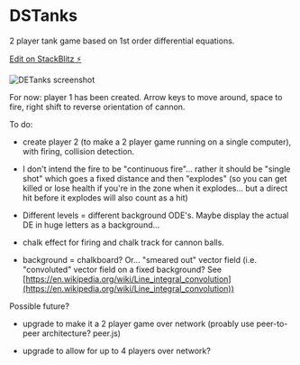 # DSTanks

2 player tank game based on 1st order differential equations.

[Edit on StackBlitz ⚡️](https://stackblitz.com/edit/github-98m8ts-s7u5ia)

![DETanks screenshot](https://user-images.githubusercontent.com/18632281/221597077-a401156e-9b5a-4d0d-95ba-cb469058967d.png)

For now: player 1 has been created. Arrow keys to move around, space to fire, right shift to reverse orientation of cannon.

To do:

- create player 2 (to make a 2 player game running on a single computer), with firing, collision detection.

- I don't intend the fire to be "continuous fire"... rather it should be "single shot" which goes a fixed distance and then "explodes" (so you can get killed or lose health if you're in the zone when it explodes... but a direct hit before it explodes will also count as a hit)

- Different levels = different background ODE's. Maybe display the actual DE in huge letters as a background...

- chalk effect for firing and chalk track for cannon balls.

- background = chalkboard? Or... "smeared out" vector field (i.e. "convoluted" vector field on a fixed background? See [https://en.wikipedia.org/wiki/Line_integral_convolution](https://en.wikipedia.org/wiki/Line_integral_convolution))

Possible future?

- upgrade to make it a 2 player game over network (proably use peer-to-peer architecture? peer.js)

- upgrade to allow for up to 4 players over network?
